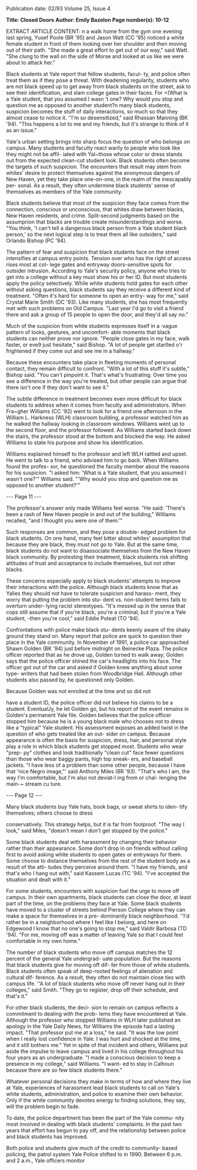 Publication date: 02/93
Volume 25, Issue 4

**Title: Closed Doors**
**Author: Emily Bazelon**
**Page number(s): 10-12**

EXTRACT ARTICLE CONTENT:
n a walk home from the gym one evening last 
spring, Yusef Poole (BR '95) and Jason Watt (CC 
'95) noticed a white female student in front of 
them looking over her shoulder and then moving out of 
their path. "She made a great effort to get out of our way," 
said Watt. "She clung to the wall on the side of Morse and 
looked at us like we were about to attack her." 

Black students at Yale report that fellow students, facul-
ty, and police often treat them as if they pose a threat. With 
deadening regularity, students who are not black speed up 
to get away from black students on the street, ask to see 
their identification, and slam college gates in their faces. For 
<(What is a Yale student, that you 
assumed I wasn 't one? Why would 
you stop and question me as opposed to 
another student?n 
many black students, suspicion becomes the stuff of daily 
interactions, so much so that they almost cease to notice it. 
''I'm so desensitized," said Rhassan Manning (BK '94). 
"This happens a lot to me and my friends, but it's strange to 
think of it as an issue." 

Yale's urban setting brings into sharp focus the question 
of who belongs on campus. Many students and faculty 
react warily to people who look like they might not be affil-
iated with Yal~those whose color or dress stands out from 
the expected clean-cut student look. Black students often 
become the targets of such suspicion. The encounters that 
result may stem from whites' desire to protect themselves 
against the anonymous dangers of New Haven, yet they 
take place one-on-one, in the realm of the inescapably per-
sonal. As a result, they often undermine black students' 
sense of themselves as members of the Yale community. 

Black students believe that most of the suspicion they 
face comes from the connection, conscious or unconscious, 
that whites draw between blacks, New Haven residents, and 
crime. Split-second judgments based on the assumprion 
that blacks are trouble create misunderstandings and worse. 
"You think, 'I can't tell a dangerous black person from a Yale 
student black person,' so the next logical step is to treat 
them all like outsiders," said Orlando Bishop (PC '94). 

The pattern of fear and suspicion that black students 
face on the street intensifies at campus entry points. 
Tension over who has the right of access rises most at col-
lege gates and entryway doors-sensitive spots for outsider 
intrusion. According to Yale's security policy, anyone who 
tries to get into a college without a key must show his or her 
ID. But most students apply the policy selectively. While 
white students hold gates for each other without asking 
questions, black students say they receive a different kind of 
treatment. "Often it's hard for someone to open an entry-
way for me," said Crystal Marie Smith (DC '93). Like 
many students, she has most frequently met with such 
problems on Old Campus. "Last year I'd go to visit a friend 
there and ask a group of 15 people to open the door, and 
they'd all say no." 

Much of the suspicion from white students expresses 
itself in a ·vague pattern of looks, gestures, and uncomfort-
able moments that black students can neither prove nor 
ignore. "People close gates in my face, walk faster, or eve9 
just hesitate," said Bishop. "A lot of people get startled o'r 
frightened if they come out and see me in a hallway." 

Because these encounters take place in fleeting moments of 
personal contact, they remain difficult to confront. "With a 
lot of this stuff it's subtle," Bishop said. "You can't pinpoint 
it. That's what's frustrating. Over time you see a difference 
in the way you're treated, but other people can argue that 
there isn't one if they don't want to see it." 

The subtle difference in treatment becomes even more 
difficult for black students to address when it comes from 
faculty and administrators. When Fra~gher Williams (CC 
'92) went to look for a friend one afternoon in the William 
L. Harkness (WLH) classroom building, a professor 
watched him as he walked the hallway looking in classroom 
windows. Williams went up to the second floor, and the 
professor followed. As Williams started back down the 
stairs, the professor stood at the bottom and blocked the 
way. He asked Williams to state his purpose and show his 
identification. 

Williams explained himself to the professor and left 
WLH rattled and upset. He went to talk to a friend, who 
advised him to go back. When Williams found the profes-
sor, he questioned the faculty member about the reasons 
for his suspicion. "I asked him: 'What is a Yale student, that 
you assumed I wasn't one?'" Williams said. "'Why would 
you stop and question me as opposed to another student?'" 


--- Page 11 ---

The professor's answer only made Williams feel worse. 
"He said: 'There's been a rash of New Haven people in and 
out of the building," Williams recalled, "and I thought you 
were one of them.'" 

Such responses are common, and they pose a double-
edged problem for black students. On one hand, many 
feel bitter about whites' assumption that because they 
are black, they must not go to Yale. But at the same time, 
black students do not want to disassociate themselves from 
the New Haven black community. By protesting their 
treatment, black students risk shifting attitudes of trust and 
acceptance to include themselves, but not other blacks. 

These concerns especially apply to black students' 
attempts to improve their interactions with the police. 
Although black students know that as Yalies they 
should not have to tolerate suspicion and harass-
ment, they worry that putting the problem into stu-
dent vs. non-student terms fails to overturn under-
lying racist stereotypes. "It's messed up in the sense 
that cops still assume that if you're black, you're a 
criminal, but if you're a Yale student, -then you're 
cool," said Eddie Poteat (TO '94). 

Confrontations with police make black stu-
dents keenly aware of the shaky ground they stand 
on. Many report that police are quick to question 
their place in the Yale community. In November of 
1991, a police car approached Shawn Golden (BK 
'94) just before midnight on Beinecke Plaza. The 
police officer reported that as he 
drove up, Golden turned to 
walk away; Golden says that 
the police officer shined the 
car's headlights into his face. 
The officer got out of the car 
and asked if Golden knew 
anything about some type-
writers that had been 
stolen from Woodbridge 
Hall. Although other 
students also passed by, 
he questioned only 
Golden. 

Because 
Golden was not 
enrolled at the time 
and so did not 

have a student ID, the police officer did not believe his 
claims to be a student. EventuaUy, he let Golden go, but his 
report of the event remains in Golden's permanent Yale file. 
Golden believes that the police officer stopped him 
because he is a young black male who chooses not to dress 
like a "typical" Yale student. His assessment exposes an 
added twist in the question of who gets treated like an out-
sider on campus. Because appearance is often the basis for 
suspicion, dress, hair, and personal style play a role in which 
black students get stopped most. Students who wear "prep-
py" clothes and look traditionally "clean cut" face fewer 
questions than those who wear baggy pants, high top sneak-
ers, and baseball 
jackets. "I have less 
of a problem than 
some other people, 
because I have that 
'nice Negro image,"' 
said Anthony Miles 
(BR '93). "That's 
who I am, the way 
I'm comfortable, but 
I'm also not deviat-l 
ing from or chal-
lenging the main-~
stream cu ture. 


--- Page 12 ---

Many 
black 
students buy Yale 
hats, book bags, or 
sweat shirts to iden-
tify 
themselves; 
others choose to 
dress

conservatively. This strategy helps, but 
it is far from foolproof. "The way I 
look," said Miles, "doesn't mean I 
don't get stopped by the police." 

Some black students deal with 
harassment by changing their 
behavior rather than their 
appearance. Some don't drop in on 
friends without calling first to avoid 
asking white students to open gates or 
entryways for them. Some choose to 
distance themselves from the rest of 
the student body as a result of the atti-
tudes they perceive around them. "I 
have my friends, and that's who I hang 
out with," said Kassem Lucas (TC 
'94). "I've accepted the situation and 
dealt with it." 

For some students, encounters 
with suspicion fuel the urge to move 
off campus. In their own apartments, 
black students can close the door, at 
least part of the time, on the problems 
they face at Yale. Some black students 
have moved to a cluster of streets 
behind Pierson College where they can 
make a space for themselves in a pre-
dominantly black neighborhood. ''I'd 
rather be in a neighborhood where I 
feel like I belong, and here on 
Edgewood I know that no one's going 
to stop me," said Valdir Barbosa (TD 
'94). "For me, moving off was a matter 
of leaving Yale so that I could feel 
comfortable in my own home." 

The number of black students 
who move off campus matches the 12 
percent of the general Yale undergrad-
uate population. But the reasons that 
black students give for moving off dif-
fer from those of white students. Black 
students often speak of deep-rooted 
feelings of alienation and cultural dif-
ference. As a result, they often do not 
maintain close ties with campus life. 
''A lot of black students who move off 
never hang out in their colleges," said 
Smith. "They go to register, drop off 
their schedule, and that's it." 

For other black students, the deci-
sion to remain on campus reflects a 
commitment to dealing with the prob-
lems they have encountered at Yale. 
Although the professor who stopped 
Williams in WLH later published an 
apology in the Yale Daily News, for 
Williams the episode had a lasting 
impact. "That professor put me at a 
loss," he said. "It was the low point 
when I really lost confidence in Yale. I 
was hurt and shocked at the time, and 
it still bothers me." Yet in spite of that 
incident and others, Williams put 
aside the impulse to leave campus and 
lived in his college throughout his four 
years as an undergraduate. "I made a 
conscious decision to keep a presence 
in my college," said Williams. "I want-
ed to stay in Calhoun because there are 
so few black students there." 

Whatever personal decisions they 
make in terms of how and where they 
live at Yale, experiences of harassment 
lead black students to call on Yale's 
white students, administration, and 
police to examine their own behavior. 
Only if the white community devotes 
energy to finding solutions, they say, 
will the problem begin to fade. 

To date, the police department 
has been the part of the Yale commu-
nity most involved in dealing with 
black students' complaints. In the past 
two years that effort has begun to pay 
off, and the relationship between 
police and 
black students has 
improved. 

Both police and students give 
much of the credit to community-
based policing, the patrol system Yale 
Police shifted to in 1990. Between 6 
p.m. and 2 a.m., Yale officers monitor